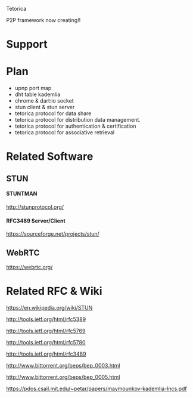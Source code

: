 Tetorica

P2P framework now creating!!

# Support

# Plan
+ upnp port map
+ dht table kademlia
+ chrome & dart:io socket
+ stun client & stun server
+ tetorica protocol for data share
+ tetorica protocol for distribution data management.
+ tetorica protocol for authentication & certification
+ tetorica protocol for associative retrieval

# Related Software

## STUN
#### STUNTMAN
http://stunprotocol.org/

#### RFC3489 Server/Client
https://sourceforge.net/projects/stun/

## WebRTC
https://webrtc.org/


# Related RFC & Wiki
https://en.wikipedia.org/wiki/STUN

http://tools.ietf.org/html/rfc5389

http://tools.ietf.org/html/rfc5769

http://tools.ietf.org/html/rfc5780

http://tools.ietf.org/html/rfc3489

http://www.bittorrent.org/beps/bep_0003.html

http://www.bittorrent.org/beps/bep_0005.html

https://pdos.csail.mit.edu/~petar/papers/maymounkov-kademlia-lncs.pdf
